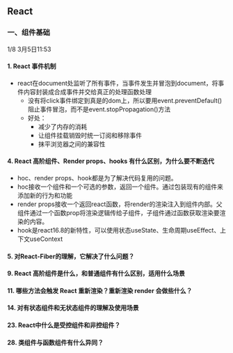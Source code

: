 ## React

### 一、组件基础

1/8 3月5日11:53

#### 1. React 事件机制



- react在document处监听了所有事件，当事件发生并冒泡到document，将事件内容封装成合成事件并交给真正的处理函数处理
	- 没有将click事件绑定到真是的dom上，所以要用event.preventDefault()阻止事件冒泡，而不是event.stopPropagation()方法
	- 好处：
		- 减少了内存的消耗
		- 让组件挂载销毁时统一订阅和移除事件
		- 抹平浏览器之间的兼容性

#### 4. React 高阶组件、Render props、hooks 有什么区别，为什么要不断迭代

- hoc、render props、hook都是为了解决代码复用的问题。
- hoc接收一个组件和一个可选的参数，返回一个组件。通过包装现有的组件来添加新的行为和功能
- render props接收一个返回react函数，将render的渲染注入到组件内部。父组件通过一个函数prop将渲染逻辑传给子组件，子组件通过函数获取渲染要渲染的内容。
- hook是react16.8的新特性，可以使用状态useState、生命周期useEffect、上下文useContext

#### 5. 对React-Fiber的理解，它解决了什么问题？


#### 9. React 高阶组件是什么，和普通组件有什么区别，适用什么场景


#### 11. 哪些方法会触发 React 重新渲染？重新渲染 render 会做些什么？


#### 14. 对有状态组件和无状态组件的理解及使用场景

#### 23. React中什么是受控组件和非控组件？


#### 28. 类组件与函数组件有什么异同？